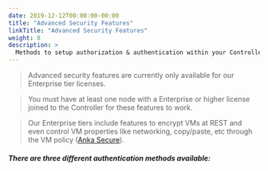 ```yaml
---
date: 2019-12-12T00:00:00-00:00
title: "Advanced Security Features"
linkTitle: "Advanced Security Features"
weight: 8
description: >
  Methods to setup authorization & authentication within your Controller & Registry.
---
```


> Advanced security features are currently only available for our Enterprise tier licenses.

> You must have at least one node with a Enterprise or higher license joined to the Controller for these features to work.

> Our Enterprise tiers include features to encrypt VMs at REST and even control VM properties like networking, copy/paste, etc through the VM policy ([Anka Secure](https://veertu.com/anka-secure/)).

##### There are three different authentication methods available:
